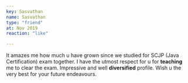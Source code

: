 ```yaml
--- 
key: Sasvathan
name: Sasvathan
type: "friend"
at: Nov 2019
reaction: "like"

---
```


It amazes me how much u have grown since we studied for SCJP (Java Certification) exam together. I have the utmost respect for u for **teaching** me to clear the exam. Impressive and well **diversified** profile. Wish u the very best for your future endeavours.
